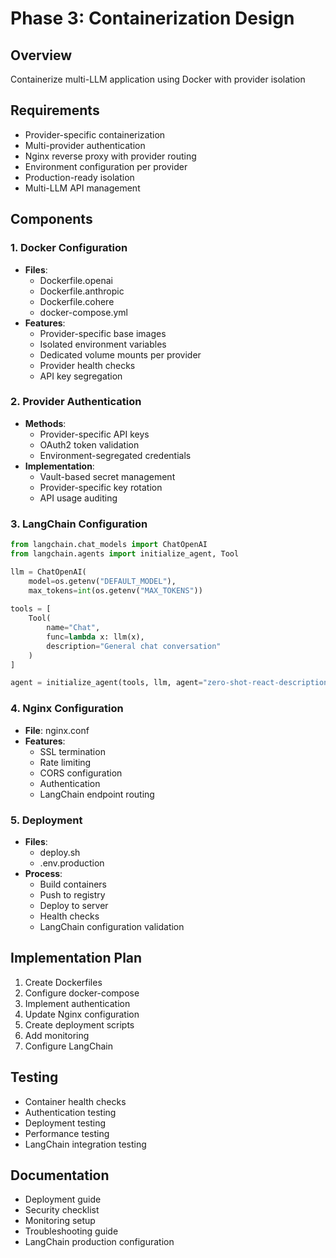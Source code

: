 # Phase 3: Containerization Design

## Overview
Containerize multi-LLM application using Docker with provider isolation

## Requirements
- Provider-specific containerization
- Multi-provider authentication
- Nginx reverse proxy with provider routing
- Environment configuration per provider
- Production-ready isolation
- Multi-LLM API management

## Components

### 1. Docker Configuration
- **Files**:
  - Dockerfile.openai
  - Dockerfile.anthropic
  - Dockerfile.cohere
  - docker-compose.yml
- **Features**:
  - Provider-specific base images
  - Isolated environment variables
  - Dedicated volume mounts per provider
  - Provider health checks
  - API key segregation

### 2. Provider Authentication
- **Methods**:
  - Provider-specific API keys
  - OAuth2 token validation
  - Environment-segregated credentials
- **Implementation**:
  - Vault-based secret management
  - Provider-specific key rotation
  - API usage auditing

### 3. LangChain Configuration
```python
from langchain.chat_models import ChatOpenAI
from langchain.agents import initialize_agent, Tool

llm = ChatOpenAI(
    model=os.getenv("DEFAULT_MODEL"),
    max_tokens=int(os.getenv("MAX_TOKENS"))
    
tools = [
    Tool(
        name="Chat",
        func=lambda x: llm(x),
        description="General chat conversation"
    )
]

agent = initialize_agent(tools, llm, agent="zero-shot-react-description")
```

### 4. Nginx Configuration
- **File**: nginx.conf
- **Features**:
  - SSL termination
  - Rate limiting
  - CORS configuration
  - Authentication
  - LangChain endpoint routing

### 5. Deployment
- **Files**:
  - deploy.sh
  - .env.production
- **Process**:
  - Build containers
  - Push to registry
  - Deploy to server
  - Health checks
  - LangChain configuration validation

## Implementation Plan
1. Create Dockerfiles
2. Configure docker-compose
3. Implement authentication
4. Update Nginx configuration
5. Create deployment scripts
6. Add monitoring
7. Configure LangChain

## Testing
- Container health checks
- Authentication testing
- Deployment testing
- Performance testing
- LangChain integration testing

## Documentation
- Deployment guide
- Security checklist
- Monitoring setup
- Troubleshooting guide
- LangChain production configuration